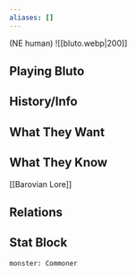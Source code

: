 ```yaml
---
aliases: []
---
```

(NE human)
![[bluto.webp|200]]
## Playing Bluto

## History/Info

## What They Want

## What They Know
[[Barovian Lore]]

## Relations

## Stat Block

```statblock
monster: Commoner
```

```dataviewjs
```
